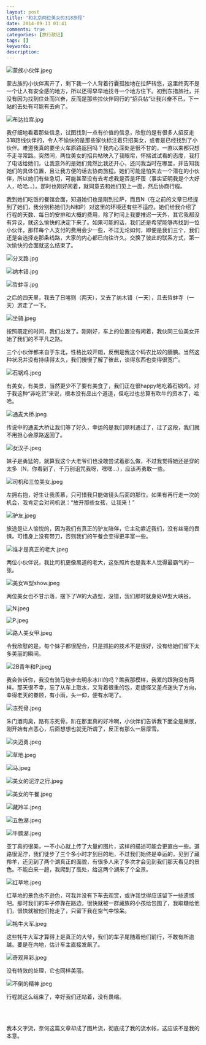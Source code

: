 ```yaml
---
layout: post
title: "和北京两位美女的318旅程"
date: 2014-09-13 01:41
comments: true
categories: [旅行散记]
tags: []
keywords: 
description: 
---
```

![蒙族小伙伴.jpeg](http://upload-images.jianshu.io/upload_images/15016-bd2711dfe5478011.jpeg)

蒙古族的小伙伴离开了，剩下我一个人背着行囊孤独地在拉萨转悠，这里终究不是一个让人有安全感的地方，所以还得早早地找寻一个地方住下。初到东措旅社，并没有因为找到住处而兴奋，反而是那些拉伙伴同行的“招兵帖”让我兴奋不已，下一站的去处有可能有去向了。

![布达拉宫.jpg](http://upload-images.jianshu.io/upload_images/15016-d059b3c016747e9e.jpg)

我仔细地看着那些信息，试图找到一点有价值的信息，欣慰的是有很多人招反走318路线伙伴的，令人不愉快的是那些家伙标注着只招美女，或者是已经找到了小伙伴。难道我真的要坐火车原路返回吗？我内心深处是很不甘的，一直以来都只想不走寻常路。突然间，两位美女的招兵帖映入了我眼帘，怀揣试试看的态度，我打了电话给她们，让我意外的是她们竟然比我还开心，还问我当时在哪里，并告知我她们的具体位置，且让我方便的话去协商旅程。她们可能是怕失去一个潜在的小伙伴，所以她们有些急切，可能甚至没有去考虑我是否是坏蛋（事实证明我是个大好人，哈哈...）。那时也刚好闲着，就同意去和她们见上一面，然后协商行程。

<!--more-->
我到她们吃饭的餐馆会面，知道她们也是刚到拉萨，而且N（在之前的文章已经提到了她们，我分别称她们为N和P）对这里的环境还有些不适应。她们给我介绍了行程的天数、每日的安排和大概的费用，除了时间上我要推迟一天外，其它我都没有异议，就这么愉快的决定下来了。如果可能的话，我们还是希望能够再找到一位小伙伴，那样每个人支付的费用会少一些，不过无论如何，即便是我们三个，我们还是会选择走那条线路，大家的内心都已向往许久。交换了彼此的联系方式，第一次愉快的会面就这么结束了。

![分叉路.jpg](http://upload-images.jianshu.io/upload_images/15016-6ed55d9877106f77.jpg)

![纳木错.jpg](http://upload-images.jianshu.io/upload_images/15016-e4761297d381b851.jpg)

![哲蚌寺.jpg](http://upload-images.jianshu.io/upload_images/15016-cddd668c3933d409.jpg)

之后的四天里，我去了日喀则（两天），又去了纳木错（一天），且去哲蚌寺（一天）游走了一下。

![坐骑.jpeg](http://upload-images.jianshu.io/upload_images/15016-66ad767efb2c611d.jpeg)

按照既定的时间，我们出发了。刚刚好，车上的位置没有闲着，我伙同三位美女开始了我们的不平凡之路。

三个小伙伴都来自于东北，性格比较开朗，反倒是我这个码农比较的腼腆。当然这种状况并没有持续得太久，我们慢慢了解了彼此，谈得东西也变得很宽广。

![石锅鸡.jpeg](http://upload-images.jianshu.io/upload_images/15016-a87df12b9913abe0.jpeg)

有美女，有美景，当然更少不了要有美食了，我们正在很happy地吃着石锅鸡。对于我这种“非吃货”来说，根本没有品出个道道，但吃过也总算有吹牛的资本了，哈哈。

![通麦大桥.jpeg](http://upload-images.jianshu.io/upload_images/15016-c7cc1c677e8b74d8.jpeg)

传说中的通麦大桥让我们等了好久，幸运的是我们顺利通过了，过了这段，我们就不用担心会原路返回了。

![女汉子.jpeg](http://upload-images.jianshu.io/upload_images/15016-628cfcf8d064c113.jpeg)

妹子是勇猛的，就算我这个大老爷们也没敢尝试着那么做，不过我觉得她还是穿的太多（N，你看到了，千万别诅咒我呀，嘿嘿...），应该再勇敢一些。

![司机和三位美女.jpeg](http://upload-images.jianshu.io/upload_images/15016-32a701972ed91d7c.jpeg)

左拥右抱，好生让我羡慕，只可惜我只能做镜头后面的那位。如果有再行走一次的机会，我肯定会对司机说：“放开那些女孩，让我来！”

![驴友.jpeg](http://upload-images.jianshu.io/upload_images/15016-aa070d1209a33989.jpeg)

旅途是让人愉悦的，因为我们有真正的驴友陪伴，它主动靠近我们，没有丝毫的畏惧。可惜身上没有带刀，否则我们的午餐会变得更丰富一些。

![谁才是真正的老大.jpeg](http://upload-images.jianshu.io/upload_images/15016-7118363ccff21e52.jpeg)

两位小伙伴说，我比司机更像黑道的老大，这张照片也是我本人觉得最霸气的一张。

![美女W型show.jpeg](http://upload-images.jianshu.io/upload_images/15016-92e7ef329322af3e.jpeg)

两位美女也不甘示落，摆下了W的大造型，没错，我们那时就身处W型大峡谷。

![N.jpeg](http://upload-images.jianshu.io/upload_images/15016-47554b5f92e319d4.jpeg)

![P.jpeg](http://upload-images.jianshu.io/upload_images/15016-1b1437c802332e0b.jpeg)

![路人美女甲.jpeg](http://upload-images.jianshu.io/upload_images/15016-658a7b611ad56b4b.jpeg)

令我欣慰的是，每个妹子都很配合，只是抓拍的技术不是很好，没有给她们留下太多美丽的瞬间。

![2B青年和P.jpeg](http://upload-images.jianshu.io/upload_images/15016-cb02df8b30881628.jpeg)

我会告诉你，我没有骑马徒步去明永冰川的吗？瞧我那模样，我累的跟狗没有两样。那天很不幸，忘了从车上取水，又背着很重的包，走捷径又差点迷失了方向，幸得老天的眷顾，有小雨，头一仰，便有水喝了。

![冻死骨.jpeg](http://upload-images.jianshu.io/upload_images/15016-e326c24451b51b0a.jpeg)

朱门酒肉臭，路有冻死骨。趴在那里真的好冷啊，小伙伴们告诉我下面全是屎尿，刚开始有点恶心，后面想想也就无所谓了，反正有那么一层厚雪。

![央迈勇.jpeg](http://upload-images.jianshu.io/upload_images/15016-65ce584c8412142f.jpeg)

![草地.jpeg](http://upload-images.jianshu.io/upload_images/15016-3f6a2ce0e8f0c4ff.jpeg)

![马.jpeg](http://upload-images.jianshu.io/upload_images/15016-678c22769c10604c.jpeg)

![美女的泥泞之行.jpeg](http://upload-images.jianshu.io/upload_images/15016-24d2de7b1e9e29f2.jpeg)

![美女的午餐.jpeg](http://upload-images.jianshu.io/upload_images/15016-0214f83f1eb6731e.jpeg)

![藏羚羊.jpeg](http://upload-images.jianshu.io/upload_images/15016-c4287d3c943a6bab.jpeg)

![五色湖.jpeg](http://upload-images.jianshu.io/upload_images/15016-85592b44b56c598a.jpeg)

![牛腩湖.jpeg](http://upload-images.jianshu.io/upload_images/15016-1d7df483b9a9c1b2.jpeg)

亚丁真的很美，一不小心就上传了大量的图片，这样的描述可能会更直白一些。道路很泥泞，我们徒步了三个多小时才到目的地，不过我们始终是幸运的，见到了藏羚羊，还见到了两个湖真正的面貌，有很多人来了多次才会见到我们那天看见的景色。不能白来一趟，我爬到了高处，给这两个湖来了个全景。

![红草地.jpeg](http://upload-images.jianshu.io/upload_images/15016-bcb99f1447d8e406.jpeg)

红草地的景色也不逊色，可我并没有下车去观赏，或许我觉得应该留下一些遗憾吧。那时我们的车子停靠在路边，很快就被一群藏族的小孩给包围了，我取糖给他们，很快就被他们抢走了，只留下我在空气中惊呆。

![牦牛大军.jpeg](http://upload-images.jianshu.io/upload_images/15016-5196434e1601c746.jpeg)

这些牦牛大军才算得上是真正的大爷，我们的车子尾随着他们前行，不敢有所逾越。要是在内地，估计车主直接发飙了。

![奇观异彩.jpeg](http://upload-images.jianshu.io/upload_images/15016-68818d1054788a99.jpeg)

没有特效的处理，它也同样美丽。

![不倒的精神.jpeg](http://upload-images.jianshu.io/upload_images/15016-aa647f43b209b6ff.jpeg)

行程就这么结束了，幸好我们还站着，没有畏缩。


<br></br>

我本文字流，奈何这篇文章却成了图片流，彻底成了我的流水帐，这应该不是我的本意。